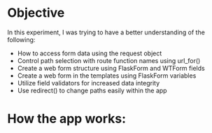 # Objective
In this experiment, I was trying to have a better understanding of the following:
  - How to access form data using the request object
  - Control path selection with route function names using url_for()
  - Create a web form structure using FlaskForm and WTForm fields
  - Create a web form in the templates using FlaskForm variables
  - Utilize field validators for increased data integrity
  - Use redirect() to change paths easily within the app

# How the app works:
